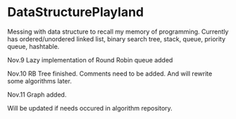 # DataStructurePlayland
Messing with data structure to recall my memory of programming.
Currently has ordered/unordered linked list, binary search tree, stack, queue, priority queue, hashtable.


Nov.9 Lazy implementation of Round Robin queue added

Nov.10 RB Tree finished. Comments need to be added. And will rewrite some algorithms later.

Nov.11 Graph added.

Will be updated if needs occured in algorithm repository.
